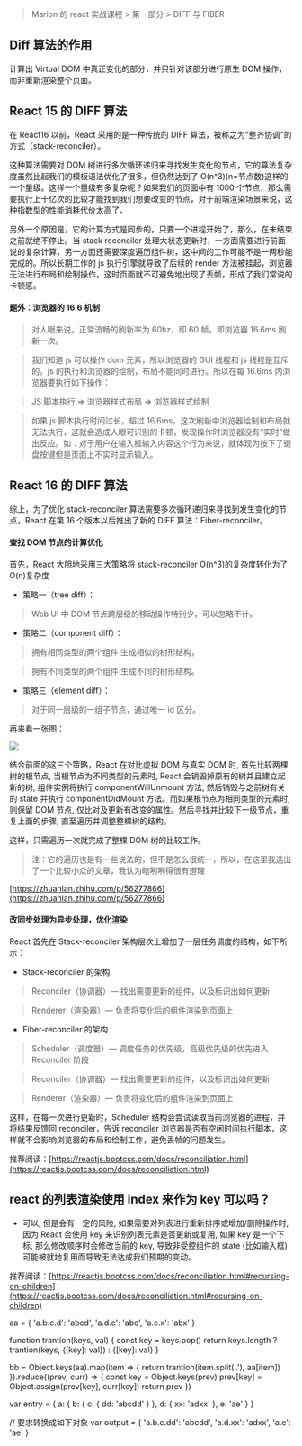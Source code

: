 > Marion 的 react 实战课程 > 第一部分 > DIFF 与 FIBER

## Diff 算法的作用

计算出 Virtual DOM 中真正变化的部分，并只针对该部分进行原生 DOM 操作，而非重新渲染整个页面。

## React 15 的 DIFF 算法

在 React16 以前，React 采用的是一种传统的 DIFF 算法，被称之为"整齐协调"的方式（stack-reconciler）。

这种算法需要对 DOM 树进行多次循环递归来寻找发生变化的节点，它的算法复杂度虽然比起我们的模板语法优化了很多，但仍然达到了 O(n^3)(n=节点数)这样的一个量级。这样一个量级有多复杂呢？如果我们的页面中有 1000 个节点，那么需要执行上十亿次的比较才能找到我们想要改变的节点，对于前端渲染场景来说，这种指数型的性能消耗代价太高了。

另外一个原因是，它的计算方式是同步的，只要一个进程开始了，那么，在未结束之前就绝不停止。当 stack reconciler 处理大状态更新时，一方面需要进行前面说的复杂计算，另一方面还需要深度遍历组件树，这中间的工作可能不是一两秒能完成的。所以长期工作的 js 执行引擎就导致了后续的 render 方法被挂起，浏览器无法进行布局和绘制操作，这时页面就不可避免地出现了丢帧，形成了我们常说的卡顿感。

#### 题外：浏览器的 16.6 机制

> 对人眼来说，正常流畅的刷新率为 60hz，即 60 帧，即浏览器 16.6ms 刷新一次。

> 我们知道 js 可以操作 dom 元素，所以浏览器的 GUI 线程和 js 线程是互斥的。js 的执行和浏览器的绘制，布局不能同时进行。所以在每 16.6ms 内浏览器要执行如下操作：

> JS 脚本执行 => 浏览器样式布局 => 浏览器样式绘制

> 如果 js 脚本执行时间过长，超过 16.6ms，这次刷新中浏览器绘制和布局就无法执行，这就会造成人眼可识别的卡顿，发现操作时浏览器没有“实时”做出反应。如：对于用户在输入框输入内容这个行为来说，就体现为按下了键盘按键但是页面上不实时显示输入。

## React 16 的 DIFF 算法

综上，为了优化 stack-reconciler 算法需要多次循环递归来寻找到发生变化的节点，React 在第 16 个版本以后推出了新的 DIFF 算法：Fiber-reconciler。

#### 查找 DOM 节点的计算优化

首先，React 大胆地采用三大策略将 stack-reconciler O(n^3)的复杂度转化为了 O(n)复杂度

- 策略一（tree diff）：

> Web UI 中 DOM 节点跨层级的移动操作特别少，可以忽略不计。

- 策略二（component diff）：

> 拥有相同类型的两个组件 生成相似的树形结构，

> 拥有不同类型的两个组件 生成不同的树形结构。

- 策略三（element diff）：

> 对于同一层级的一组子节点，通过唯一 id 区分。

再来看一张图：

<img src="https://5b0988e595225.cdn.sohucs.com/images/20180629/47d27dc0d36448f7b4efa09c71d3c0e0.png" />

结合前面的这三个策略，React 在对比虚拟 DOM 与真实 DOM 时, 首先比较两棵树的根节点, 当根节点为不同类型的元素时, React 会销毁掉原有的树并且建立起新的树, 组件实例将执行 componentWillUnmount 方法, 然后销毁与之前树有关的 state 并执行 componentDidMount 方法。而如果根节点为相同类型的元素时, 则保留 DOM 节点, 仅比对及更新有改变的属性。然后寻找并比较下一级节点，重复上面的步骤, 直至遍历并调整整棵树的结构。

这样，只需遍历一次就完成了整棵 DOM 树的比较工作。

> 注：它的遍历也是有一些说法的，但不是怎么很统一，所以，在这里我选出了一个比较小众的文章，我认为瞎咧咧得很有道理

[https://zhuanlan.zhihu.com/p/56277866](https://zhuanlan.zhihu.com/p/56277866)

#### 改同步处理为异步处理，优化渲染

React 首先在 Stack-reconciler 架构层次上增加了一层任务调度的结构，如下所示：

- Stack-reconciler 的架构

> Reconciler（协调器）— 找出需要更新的组件，以及标识出如何更新

> Renderer（渲染器）— 负责将变化后的组件渲染到页面上

- Fiber-reconciler 的架构

> Scheduler（调度器）— 调度任务的优先级，高级优先级的优先进入 Reconciler 阶段

> Reconciler（协调器）— 找出需要更新的组件，以及标识出如何更新

> Renderer（渲染器）— 负责将变化后的组件渲染到页面上

这样，在每一次进行更新时，Scheduler 结构会尝试读取当前浏览器的进程，并将结果反馈回 reconciler，告诉 reconciler 浏览器是否有空闲时间执行脚本，这样就不会影响浏览器的布局和绘制工作，避免丢帧的问题发生。

推荐阅读：[https://reactjs.bootcss.com/docs/reconciliation.html](https://reactjs.bootcss.com/docs/reconciliation.html)

## react 的列表渲染使用 index 来作为 key 可以吗？

- 可以, 但是会有一定的风险, 如果需要对列表进行重新排序或增加/删除操作时, 因为 React 会使用 key 来识别列表元素是否更新或复用, 如果 key 是一个下标, 那么修改顺序时会修改当前的 key, 导致非受控组件的 state (比如输入框)可能被就地复用而导致无法达成我们预期的变动。

推荐阅读：[https://reactjs.bootcss.com/docs/reconciliation.html#recursing-on-children](https://reactjs.bootcss.com/docs/reconciliation.html#recursing-on-children)



aa = {
    'a.b.c.d': 'abcd',
    'a.d.c': 'abc',
    'a.c.x': 'abx'
}

function trantion(keys, val) {
    const key = keys.pop()
    return keys.length ? trantion(keys, {[key]: val}) : {[key]: val}
}

bb = Object.keys(aa).map(item => {
    return trantion(item.split('.'), aa[item])
}).reduce((prev, curr) => {
    const key = Object.keys(prev)
    prev[key] = Object.assign(prev[key], curr[key])
    return prev
})


var entry = { a: {
    b: {
      c: {
        dd: 'abcdd'
      }
    },
    d: {
      xx: 'adxx'
    },
    e: 'ae'
  }
}

// 要求转换成如下对象
var output = {
  'a.b.c.dd': 'abcdd',
  'a.d.xx': 'adxx',
  'a.e': 'ae'
}
